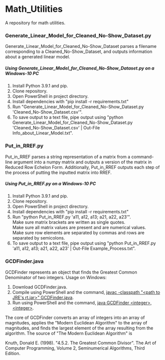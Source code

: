# Math_Utilities
 A repository for math utilities.


<h3>Generate_Linear_Model_for_Cleaned_No-Show_Dataset.py</h3>

Generate_Linear_Model_for_Cleaned_No-Show_Dataset parses a filename corresponding to a Cleaned_No-Show_Dataset, and outputs information about a generated linear model.

<h5>Using Generate_Linear_Model_for_Cleaned_No-Show_Dataset.py on a Windows-10 PC</h5>

<ol>
    <li>Install Python 3.9.1 and pip.</li>
    <li>Clone repository.</li>
    <li>Open PowerShell in project directory.</li>
    <li>Install dependencies with "pip install -r requirements.txt"</li>
    <li>Run "Generate_Linear_Model_for_Cleaned_No-Show_Dataset.py 'Cleaned_No-Show_Dataset.csv'".</li>
    <li>To save output to a text file, pipe output using "python Generate_Linear_Model_for_Cleaned_No-Show_Dataset.py 'Cleaned_No-Show_Dataset.csv' | Out-File Info_about_Linear_Model.txt".</li>
</ol>


<h3>Put_in_RREF.py</h3>

Put_in_RREF parses a string representation of a matrix from a command-line argument into a numpy matrix and outputs a version of the matrix in Reduced Row Echelon Form. Additionally, Put_in_RREF outputs each step of the process of putting the inputted matrix into RREF.

<h5>Using Put_in_RREF.py on a Windows-10 PC</h5>

<ol>
    <li>Install Python 3.9.1 and pip.</li>
    <li>Clone repository.</li>
    <li>Open PowerShell in project directory.</li>
    <li>Install dependencies with "pip install -r requirements.txt"</li>
    <li>Run "python Put_in_RREF.py 'a11, a12, a13; a21, a22, a23'".<br/>
        Make sure matrix brackets are written as single quotes. <br/>
        Make sure all matrix values are present and are numerical values.<br/>
        Make sure row elements are separated by commas and rows are separated by semicolons.</li>
    <li>To save output to a text file, pipe output using "python Put_in_RREF.py 'a11, a12, a13; a21, a22, a23' | Out-File Example_Process.txt".</li>
</ol>


<h3>GCDFinder.java</h3>

GCDFinder represents an object that finds the Greatest Common Denominator of two integers. Usage on Windows:

<ol>
    <li>Download GCDFinder.java.</li>
    <li>Compile using PowerShell and the command, <u>javac -classpath "&lt;path to JRE's rt.jar&gt;" GCDFinder.java</u>.</li>
    <li>Run using PowerShell and the command, <u>java GCDFinder &lt;integer&gt;, &lt;integer&gt;</u>.</li>
</ol>

The core of GCDFinder converts an array of integers into an array of magnitudes, applies the "Modern Euclidean Algorithm" to the array of magnitudes, and finds the largest element of the array resulting from the algorithm. The source of "The Modern Euclidean Algorithm" is

Knuth, Donald E. (1998). "4.5.2. The Greatest Common Divisor". The Art of Computer Programming, Volume 2, Seminumerical Algorithms, Third Edition.

